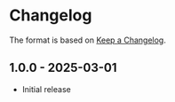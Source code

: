 # Changelog

The format is based on [Keep a Changelog](https://keepachangelog.com/).

## 1.0.0 - 2025-03-01

- Initial release

